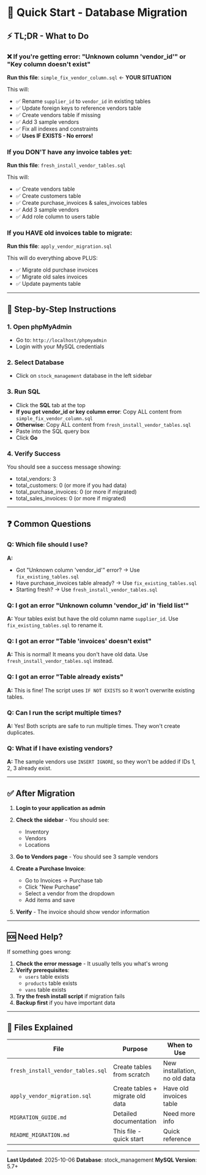 # 🚀 Quick Start - Database Migration

## ⚡ TL;DR - What to Do

### ❌ If you're getting error: "Unknown column 'vendor_id'" or "Key column doesn't exist"
**Run this file**: `simple_fix_vendor_column.sql` ← **YOUR SITUATION**

This will:
- ✅ Rename `supplier_id` to `vendor_id` in existing tables
- ✅ Update foreign keys to reference vendors table
- ✅ Create vendors table if missing
- ✅ Add 3 sample vendors
- ✅ Fix all indexes and constraints
- ✅ **Uses IF EXISTS - No errors!**

### If you DON'T have any invoice tables yet:
**Run this file**: `fresh_install_vendor_tables.sql`

This will:
- ✅ Create vendors table
- ✅ Create customers table
- ✅ Create purchase_invoices & sales_invoices tables
- ✅ Add 3 sample vendors
- ✅ Add role column to users table

### If you HAVE old invoices table to migrate:
**Run this file**: `apply_vendor_migration.sql`

This will do everything above PLUS:
- ✅ Migrate old purchase invoices
- ✅ Migrate old sales invoices
- ✅ Update payments table

---

## 📝 Step-by-Step Instructions

### 1. Open phpMyAdmin
- Go to: `http://localhost/phpmyadmin`
- Login with your MySQL credentials

### 2. Select Database
- Click on `stock_management` database in the left sidebar

### 3. Run SQL
- Click the **SQL** tab at the top
- **If you got vendor_id or key column error**: Copy ALL content from `simple_fix_vendor_column.sql`
- **Otherwise**: Copy ALL content from `fresh_install_vendor_tables.sql`
- Paste into the SQL query box
- Click **Go**

### 4. Verify Success
You should see a success message showing:
- total_vendors: 3
- total_customers: 0 (or more if you had data)
- total_purchase_invoices: 0 (or more if migrated)
- total_sales_invoices: 0 (or more if migrated)

---

## ❓ Common Questions

### Q: Which file should I use?
**A:** 
- Got "Unknown column 'vendor_id'" error? → Use `fix_existing_tables.sql`
- Have purchase_invoices table already? → Use `fix_existing_tables.sql`
- Starting fresh? → Use `fresh_install_vendor_tables.sql`

### Q: I got an error "Unknown column 'vendor_id' in 'field list'"
**A:** Your tables exist but have the old column name `supplier_id`. Use `fix_existing_tables.sql` to rename it.

### Q: I got an error "Table 'invoices' doesn't exist"
**A:** This is normal! It means you don't have old data. Use `fresh_install_vendor_tables.sql` instead.

### Q: I got an error "Table already exists"
**A:** This is fine! The script uses `IF NOT EXISTS` so it won't overwrite existing tables.

### Q: Can I run the script multiple times?
**A:** Yes! Both scripts are safe to run multiple times. They won't create duplicates.

### Q: What if I have existing vendors?
**A:** The sample vendors use `INSERT IGNORE`, so they won't be added if IDs 1, 2, 3 already exist.

---

## ✅ After Migration

1. **Login to your application as admin**
2. **Check the sidebar** - You should see:
   - Inventory
   - Vendors
   - Locations

3. **Go to Vendors page** - You should see 3 sample vendors

4. **Create a Purchase Invoice**:
   - Go to Invoices → Purchase tab
   - Click "New Purchase"
   - Select a vendor from the dropdown
   - Add items and save

5. **Verify** - The invoice should show vendor information

---

## 🆘 Need Help?

If something goes wrong:

1. **Check the error message** - It usually tells you what's wrong
2. **Verify prerequisites**:
   - `users` table exists
   - `products` table exists
   - `vans` table exists
3. **Try the fresh install script** if migration fails
4. **Backup first** if you have important data

---

## 📁 Files Explained

| File | Purpose | When to Use |
|------|---------|-------------|
| `fresh_install_vendor_tables.sql` | Create tables from scratch | New installation, no old data |
| `apply_vendor_migration.sql` | Create tables + migrate old data | Have old invoices table |
| `MIGRATION_GUIDE.md` | Detailed documentation | Need more info |
| `README_MIGRATION.md` | This file - quick start | Quick reference |

---

**Last Updated**: 2025-10-06
**Database**: stock_management
**MySQL Version**: 5.7+
